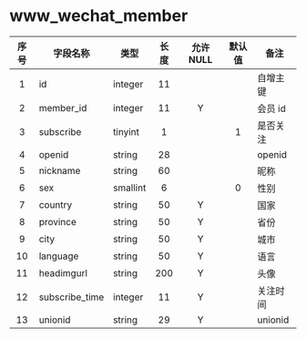 www_wechat_member
=================
| 序号 | 字段名称 | 类型 | 长度 | 允许 NULL | 默认值 | 备注 | 
| :---: | --- | --- | :---: | :---: | :---: | --- | 
|  1 | id             | integer  | 11  |   |   | 自增主键 | 
|  2 | member_id      | integer  | 11  | Y |   | 会员 id | 
|  3 | subscribe      | tinyint  | 1   |   | 1 | 是否关注 | 
|  4 | openid         | string   | 28  |   |   | openid  | 
|  5 | nickname       | string   | 60  |   |   | 昵称  | 
|  6 | sex            | smallint | 6   |   | 0 | 性别  | 
|  7 | country        | string   | 50  | Y |   | 国家  | 
|  8 | province       | string   | 50  | Y |   | 省份  | 
|  9 | city           | string   | 50  | Y |   | 城市  | 
| 10 | language       | string   | 50  | Y |   | 语言  | 
| 11 | headimgurl     | string   | 200 | Y |   | 头像  | 
| 12 | subscribe_time | integer  | 11  | Y |   | 关注时间 | 
| 13 | unionid        | string   | 29  | Y |   | unionid | 
